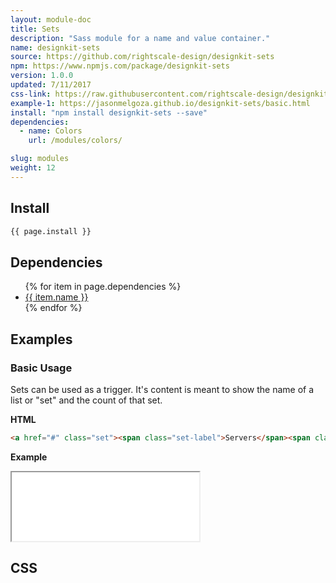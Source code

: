 ```yaml
---
layout: module-doc
title: Sets
description: "Sass module for a name and value container."
name: designkit-sets
source: https://github.com/rightscale-design/designkit-sets
npm: https://www.npmjs.com/package/designkit-sets
version: 1.0.0
updated: 7/11/2017
css-link: https://raw.githubusercontent.com/rightscale-design/designkit-sets/master/dist/designkit-sets.css
example-1: https://jasonmelgoza.github.io/designkit-sets/basic.html
install: "npm install designkit-sets --save"
dependencies:
  - name: Colors
    url: /modules/colors/

slug: modules
weight: 12
---
```


## Install

```bash
{{ page.install }}
```

## Dependencies

<ul>
  {% for item in page.dependencies %}
    <li><a href="{{ item.url }}">{{ item.name }}</a></li>
  {% endfor %}
</ul>

## Examples

### Basic Usage

Sets can be used as a trigger. It's content is meant to show the name of a list or "set" and the count of that set.

**HTML**

```html
<a href="#" class="set"><span class="set-label">Servers</span><span class="set-count">19</span></a>
```

**Example**

<iframe style="height: 110px;" src="{{ page.example-1 }}"></iframe>

## CSS

<div class="snippet">
  <pre id="css_contents" class="highlighter-rouge snippet-css"><code class="css"></code></pre>
</div>
